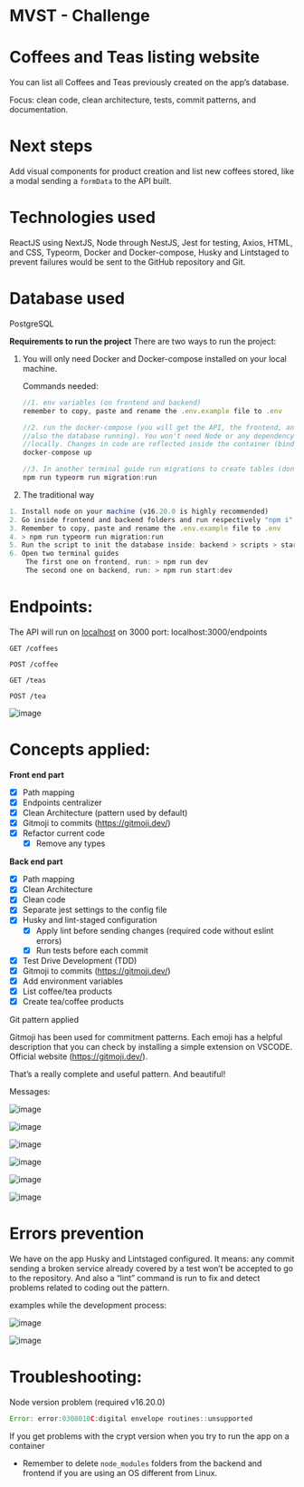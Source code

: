 # MVST - Challenge

# **Coffees and Teas listing website**

You can list all Coffees and Teas previously created on the app’s database.

Focus: clean code, clean architecture, tests, commit patterns, and documentation.

# **Next steps**

Add visual components for product creation and list new coffees stored, like a modal sending a `formData` to the API built.

# **Technologies used**

ReactJS using NextJS, Node through NestJS, Jest for testing, Axios, HTML, and CSS, Typeorm, Docker and Docker-compose, Husky and Lintstaged to prevent failures would be sent to the GitHub repository and Git.

# **Database used**

PostgreSQL

**Requirements to run the project**
There are two ways to run the project:

1. You will only need Docker and Docker-compose installed on your local machine.

   Commands needed:

   ```jsx
   //1. env variables (on frontend and backend)
   remember to copy, paste and rename the .env.example file to .env

   //2. run the docker-compose (you will get the API, the frontend, and
   //also the database running). You won't need Node or any dependency installed
   //locally. Changes in code are reflected inside the container (bind mount)
   docker-compose up

   //3. In another terminal guide run migrations to create tables (don't forget)
   npm run typeorm run migration:run
   ```

1. The traditional way

```jsx
1. Install node on your machine (v16.20.0 is highly recommended)
2. Go inside frontend and backend folders and run respectively "npm i"
3. Remember to copy, paste and rename the .env.example file to .env
4. > npm run typeorm run migration:run
5. Run the script to init the database inside: backend > scripts > start-dev-db.sh
6. Open two terminal guides
	The first one on frontend, run: > npm run dev
	The second one on backend, run: > npm run start:dev
```

# **Endpoints:**

The API will run on [localhost](http://localhost) on 3000 port: localhost:3000/endpoints

`GET /coffees`

`POST /coffee`

`GET /teas`

`POST /tea`

![image](https://github.com/andersongomes/banksystem/assets/58860863/3a709146-119e-43d1-95dd-0dc48a4ee35c)

# **Concepts applied:**

**Front end part**

- [x] Path mapping
- [x] Endpoints centralizer
- [x] Clean Architecture (pattern used by default)
- [x] Gitmoji to commits (https://gitmoji.dev/)
- [x] Refactor current code
  - [x] Remove any types

**Back end part**

- [x] Path mapping
- [x] Clean Architecture
- [x] Clean code
- [x] Separate jest settings to the config file
- [x] Husky and lint-staged configuration
  - [x] Apply lint before sending changes (required code without eslint errors)
  - [x] Run tests before each commit
- [x] Test Drive Development (TDD)
- [x] Gitmoji to commits (https://gitmoji.dev/)
- [x] Add environment variables
- [x] List coffee/tea products
- [x] Create tea/coffee products

Git pattern applied

Gitmoji has been used for commitment patterns. Each emoji has a helpful description that you can check by installing a simple extension on VSCODE. Official website (https://gitmoji.dev/).

That’s a really complete and useful pattern. And beautiful!

Messages:

![image](https://github.com/andersongomes/banksystem/assets/58860863/896ef84a-aa4a-4aaa-b966-77bbaa51d04d)

![image](https://github.com/andersongomes/banksystem/assets/58860863/4606b650-c642-41f7-85a1-c19d66d29f65)

![image](https://github.com/andersongomes/banksystem/assets/58860863/25371cca-c537-4c73-991f-e2ec9595cc29)

![image](https://github.com/andersongomes/banksystem/assets/58860863/e903d3ba-9245-4a64-9b89-841fa5386712)

![image](https://github.com/andersongomes/banksystem/assets/58860863/f59af23c-052c-49b6-b4b5-3d72d8ba3a55)

![image](https://github.com/andersongomes/banksystem/assets/58860863/4c658dc5-9b50-4ec6-a160-0522a23cdc93)

# **Errors prevention**

We have on the app Husky and Lintstaged configured. It means: any commit sending a broken service already covered by a test won’t be accepted to go to the repository. And also a “lint” command is run to fix and detect problems related to coding out the pattern.

examples while the development process:

![image](https://github.com/andersongomes/banksystem/assets/58860863/6f173c45-57e0-464f-986f-e603f97f4371)

![image](https://github.com/andersongomes/banksystem/assets/58860863/fb92d583-6dc1-4979-8874-6e894291841f)

# **Troubleshooting:**

Node version problem (required v16.20.0)

```jsx
Error: error:0308010C:digital envelope routines::unsupported
```

If you get problems with the crypt version when you try to run the app on a container

- Remember to delete `node_modules` folders from the backend and frontend if you are using an OS different from Linux.
